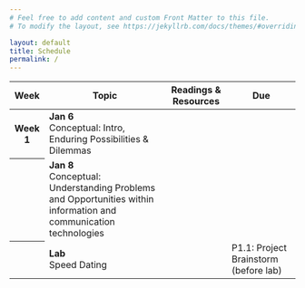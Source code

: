 ```yaml
---
# Feel free to add content and custom Front Matter to this file.
# To modify the layout, see https://jekyllrb.com/docs/themes/#overriding-theme-defaults

layout: default
title: Schedule
permalink: /
---
```


<table class="schedule">
    <thead>
        <tr>
            <th>Week</th>
            <th>Topic</th>
            <th>Readings & Resources</th>
            <th>Due</th>
        </tr>
    </thead>
    <tbody>
        <tr>
            <th>Week 1</th>
            <td>
                <strong>Jan 6</strong><br>
                Conceptual: Intro, Enduring Possibilities & Dilemmas
            </td>
            <td></td>
            <td></td>
        </tr>
        <tr>
            <th>&nbsp;</th>
            <td>
                <strong>Jan 8</strong><br>
                Conceptual: Understanding Problems and Opportunities within information and communication technologies
            </td>
            <td></td>
            <td></td>
        </tr>
        <tr>
            <th>&nbsp;</th>
            <td>
                <strong>Lab</strong><br>
                Speed Dating
            </td>
            <td></td>
            <td>P1.1: Project Brainstorm (before lab)</td>
        </tr>
    </tbody>
</table>
